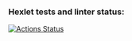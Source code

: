 ### Hexlet tests and linter status:
[![Actions Status](https://github.com/marivanno/frontend-project-lvl3/workflows/hexlet-check/badge.svg)](https://github.com/marivanno/frontend-project-lvl3/actions)